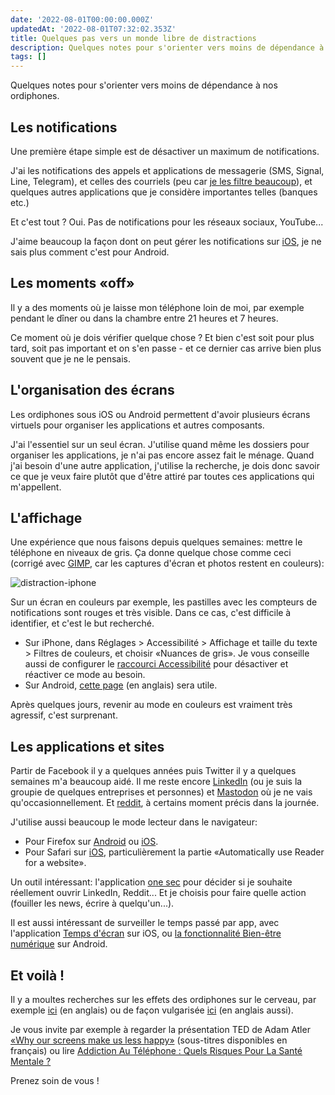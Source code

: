 ```yaml
---
date: '2022-08-01T00:00:00.000Z'
updatedAt: '2022-08-01T07:32:02.353Z'
title: Quelques pas vers un monde libre de distractions
description: Quelques notes pour s'orienter vers moins de dépendance à nos ordiphones.
tags: []
---
```

Quelques notes pour s'orienter vers moins de dépendance à nos ordiphones.

## Les notifications

Une première étape simple est de désactiver un maximum de notifications.

J'ai les notifications des appels et applications de messagerie (SMS, Signal, Line, Telegram), et celles des courriels (peu car [je les filtre beaucoup](https://sieg.fr/ied/faire-la-paix-avec-ses-courriels)), et quelques autres applications que je considère importantes telles (banques etc.)

Et c'est tout ? Oui. Pas de notifications pour les réseaux sociaux, YouTube...

J'aime beaucoup la façon dont on peut gérer les notifications sur [iOS](https://support.apple.com/fr-fr/HT201925), je ne sais plus comment c'est pour Android.

## Les moments «off»

Il y a des moments où je laisse mon téléphone loin de moi, par exemple pendant le dîner ou dans la chambre entre 21 heures et 7 heures.

Ce moment où je dois vérifier quelque chose ? Et bien c'est soit pour plus tard, soit pas important et on s'en passe - et ce dernier cas arrive bien plus souvent que je ne le pensais.

## L'organisation des écrans

Les ordiphones sous iOS ou Android permettent d'avoir plusieurs écrans virtuels pour organiser les applications et autres composants.

J'ai l'essentiel sur un seul écran. J'utilise quand même les dossiers pour organiser les applications, je n'ai pas encore assez fait le ménage. Quand j'ai besoin d'une autre application, j'utilise la recherche, je dois donc savoir ce que je veux faire plutôt que d'être attiré par toutes ces applications qui m'appellent.

## L'affichage

Une expérience que nous faisons depuis quelques semaines: mettre le téléphone en niveaux de gris. Ça donne quelque chose comme ceci (corrigé avec [GIMP](https://www.gimp.org/), car les captures d'écran et photos restent en couleurs):

![distraction-iphone](/contentful/60RV3lVup8whkeEMQkEiLe/bf3c66396ba483b8d913dd4cf5436434/distraction-iphone.jpg)

Sur un écran en couleurs par exemple, les pastilles avec les compteurs de notifications sont rouges et très visible. Dans ce cas, c'est difficile à identifier, et c'est le but recherché.

- Sur iPhone, dans Réglages > Accessibilité > Affichage et taille du texte > Filtres de couleurs, et choisir «Nuances de gris». Je vous conseille aussi de configurer le [raccourci Accessibilité](https://support.apple.com/fr-fr/HT204390) pour désactiver et réactiver ce mode au besoin.
- Sur Android, [cette page](https://www.droidviews.com/enable-grayscale-mode-on-any-android/) (en anglais) sera utile.

Après quelques jours, revenir au mode en couleurs est vraiment très agressif, c'est surprenant.

## Les applications et sites

Partir de Facebook il y a quelques années puis Twitter il y a quelques semaines m'a beaucoup aidé. Il me reste encore [LinkedIn](https://www.linkedin.com/in/siegfriedehret/) (ou je suis la groupie de quelques entreprises et personnes) et [Mastodon](https://mastodon.ehret.me/@SiegfriedEhret) où je ne vais qu'occasionnellement. Et [reddit](https://old.reddit.com/), à certains moment précis dans la journée.

J'utilise aussi beaucoup le mode lecteur dans le navigateur:

- Pour Firefox sur [Android](https://support.mozilla.org/fr/kb/activer-mode-lecture-firefox-android) ou [iOS](https://support.mozilla.org/fr/kb/consultez-des-pages-web-en-mode-lecture).
- Pour Safari sur [iOS](https://support.apple.com/guide/iphone/hide-ads-and-distractions-iphdc30e3b86/ios), particulièrement la partie «Automatically use Reader for a website».

Un outil intéressant: l'application [one sec](https://one-sec.app/) pour décider si je souhaite réellement ouvrir LinkedIn, Reddit... Et je choisis pour faire quelle action (fouiller les news, écrire à quelqu'un...).

Il est aussi intéressant de surveiller le temps passé par app, avec l'application [Temps d'écran](https://support.apple.com/fr-fr/HT208982) sur iOS, ou [la fonctionnalité Bien-être numérique](https://support.google.com/android/answer/9346420?hl=fr) sur Android.

## Et voilà !

Il y a moultes recherches sur les effets des ordiphones sur le cerveau, par exemple [ici](https://journals.plos.org/plosone/search?q=smartphone) (en anglais) ou de façon vulgarisée [ici](https://www.psypost.org/?s=smartphone) (en anglais aussi).

Je vous invite par exemple à regarder la présentation TED de Adam Atler [«Why our screens make us less happy»](https://www.ted.com/talks/adam_alter_why_our_screens_make_us_less_happy) (sous-titres disponibles en français) ou lire [Addiction Au Téléphone : Quels Risques Pour La Santé Mentale ?](https://www.forbes.fr/technologie/addiction-au-telephone-quels-risques-pour-la-sante-mentale/)

Prenez soin de vous !
